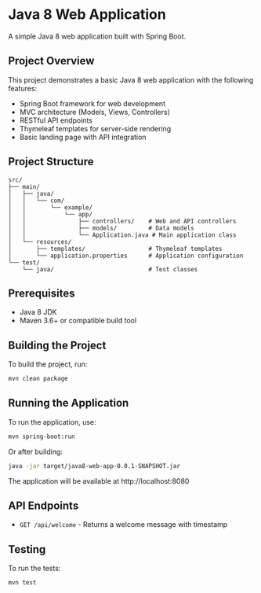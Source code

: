 # Java 8 Web Application

A simple Java 8 web application built with Spring Boot.

## Project Overview

This project demonstrates a basic Java 8 web application with the following features:
- Spring Boot framework for web development
- MVC architecture (Models, Views, Controllers)
- RESTful API endpoints
- Thymeleaf templates for server-side rendering
- Basic landing page with API integration

## Project Structure

```
src/
├── main/
│   ├── java/
│   │   └── com/
│   │       └── example/
│   │           └── app/
│   │               ├── controllers/    # Web and API controllers
│   │               ├── models/         # Data models
│   │               └── Application.java # Main application class
│   └── resources/
│       ├── templates/                  # Thymeleaf templates
│       └── application.properties      # Application configuration
└── test/
    └── java/                           # Test classes
```

## Prerequisites

- Java 8 JDK
- Maven 3.6+ or compatible build tool

## Building the Project

To build the project, run:

```bash
mvn clean package
```

## Running the Application

To run the application, use:

```bash
mvn spring-boot:run
```

Or after building:

```bash
java -jar target/java8-web-app-0.0.1-SNAPSHOT.jar
```

The application will be available at http://localhost:8080

## API Endpoints

- `GET /api/welcome` - Returns a welcome message with timestamp

## Testing

To run the tests:

```bash
mvn test
```
